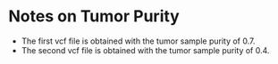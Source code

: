 # Notes on Tumor Purity

* The first vcf file is obtained with the tumor sample purity of 0.7.
* The second vcf file is obtained with the tumor sample purity of 0.4.
